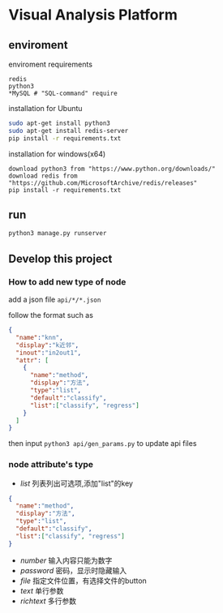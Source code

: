 # Visual Analysis Platform

## enviroment
enviroment requirements
```
redis
python3
*MySQL # "SQL-command" require
```

installation for Ubuntu
```bash
sudo apt-get install python3
sudo apt-get install redis-server
pip install -r requirements.txt
```

installation for windows(x64)
```
download python3 from "https://www.python.org/downloads/"
download redis from "https://github.com/MicrosoftArchive/redis/releases"
pip install -r requirements.txt
```

## run
```bash
python3 manage.py runserver
```


## Develop this project
### How to add new type of node
add a json file `api/*/*.json`

follow the format such as
```json
{
  "name":"knn",
  "display":"k近邻",
  "inout":"in2out1",
  "attr": [
    {
      "name":"method",
      "display":"方法",
      "type":"list",
      "default":"classify",
      "list":["classify", "regress"]
    }
  ]
}
```
then input `python3 api/gen_params.py` to update api files
### node attribute's type
+ *list* 列表列出可选项,添加"list"的key
```json
{
  "name":"method",
  "display":"方法",
  "type":"list",
  "default":"classify",
  "list":["classify", "regress"]
}
```
+ *number* 输入内容只能为数字
+ *password* 密码，显示时隐藏输入
+ *file* 指定文件位置，有选择文件的button
+ *text* 单行参数
+ *richtext* 多行参数
